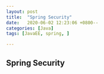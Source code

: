 ```yaml
---
layout: post
title:  "Spring Security"
date:   2020-06-02 12:23:06 +0800--
categories: [Java]
tags: [JavaEE, spring, ]  

---
```


## Spring Security

